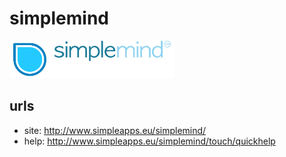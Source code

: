 # simplemind

 <img src="./img/simplemind-logo.png" height="60">

## urls

 * site: <http://www.simpleapps.eu/simplemind/> 
 * help: <http://www.simpleapps.eu/simplemind/touch/quickhelp>
